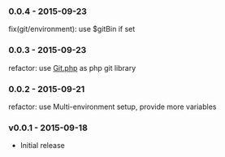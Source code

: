 ### 0.0.4 - 2015-09-23
fix(git/environment): use $gitBin if set

### 0.0.3 - 2015-09-23
refactor: use [Git.php](https://github.com/kbjr/Git.php) as php git library 

### 0.0.2 - 2015-09-21
refactor: use Multi-environment setup, provide more variables

### v0.0.1 - 2015-09-18
+ Initial release
